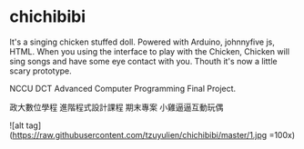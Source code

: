 # chichibibi
It's a singing chicken stuffed doll.
Powered with Arduino, johnnyfive js, HTML.
When you using the interface to play with the Chicken, Chicken will sing songs and have some eye contact with you.
Thouth it's now a little scary prototype.


NCCU DCT Advanced Computer Programming Final Project.

政大數位學程 進階程式設計課程 期末專案
小雞逼逼互動玩偶


![alt tag](https://raw.githubusercontent.com/tzuyulien/chichibibi/master/1.jpg =100x)
